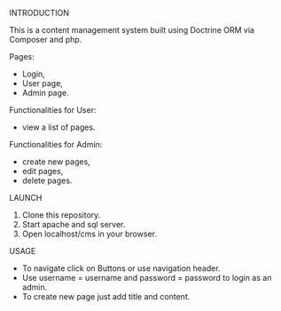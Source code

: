 INTRODUCTION

This is a content management system built using Doctrine ORM via Composer and php. 

Pages:
* Login,
* User page,
* Admin page.

Functionalities for User:
* view a list of pages.

Functionalities for Admin:
* create new pages,
* edit pages,
* delete pages.

LAUNCH

1) Clone this repository.
2) Start apache and sql server.
3) Open localhost/cms in your browser.

USAGE

* To navigate click on Buttons or use navigation header.
* Use username = username and password = password to login as an admin.
* To create new page just add title and content.